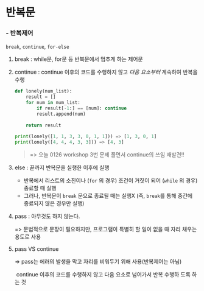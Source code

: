 # 반복문

### - 반복제어

`break`, `continue`, `for-else`

1. break : while문, for문 등 반복문에서 멈추게 하는 제어문

2. continue : continue 이후의 코드를 수행하지 않고 *다음 요소부터*  계속하여 반복을 수행

   ```python
   def lonely(num_list):
       result = []
       for num in num_list:
           if result[-1:] == [num]: continue
           result.append(num)
           
       return result
       
   print(lonely([1, 1, 3, 3, 0, 1, 1])) => [1, 3, 0, 1]
   print(lonely([4, 4, 4, 3, 3])) => [4, 3]
   ```

   > => 오늘 0126 workshop 3번 문제 풀면서 continue의 쓰임 재발견!!

3. else : 끝까지 반복문을 실행한 이후에 실행

   - 반복에서 리스트의 소진이나 (`for` 의 경우) 조건이 거짓이 되어 (`while` 의 경우) 종료할 때 실행
   - 그러나, 반복문이 `break` 문으로 종료될 때는 실행X (즉, `break`를 통해 중간에 종료되지 않은 경우만 실행)

4. pass : 아무것도 하지 않는다.

   => 문법적으로 문장이 필요하지만, 프로그램이 특별히 할 일이 없을 때 자리 채우는 용도로 사용

5. pass VS continue 

   => pass는 에러의 발생을 막고 자리를 비워두기 위해 사용(반복제어는 아님)

   ​      continue 이후의 코드를 수행하지 않고 다음 요소로 넘어가서 반복 수행하  도록 하는 것

